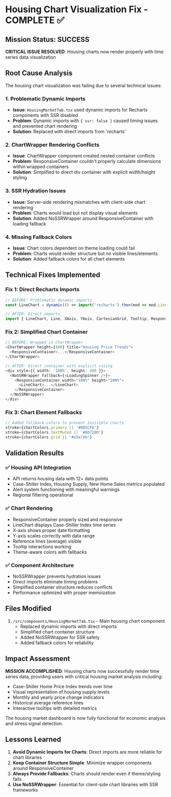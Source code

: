 # Housing Chart Visualization Fix - COMPLETE ✅

## Mission Status: SUCCESS
**CRITICAL ISSUE RESOLVED**: Housing charts now render properly with time series data visualization

## Root Cause Analysis
The housing chart visualization was failing due to several technical issues:

### 1. Problematic Dynamic Imports
- **Issue**: `HousingMarketTab.tsx` used dynamic imports for Recharts components with SSR disabled
- **Problem**: Dynamic imports with `{ ssr: false }` caused timing issues and prevented chart rendering
- **Solution**: Replaced with direct imports from 'recharts'

### 2. ChartWrapper Rendering Conflicts  
- **Issue**: ChartWrapper component created nested container conflicts
- **Problem**: ResponsiveContainer couldn't properly calculate dimensions within wrapped containers
- **Solution**: Simplified to direct div container with explicit width/height styling

### 3. SSR Hydration Issues
- **Issue**: Server-side rendering mismatches with client-side chart rendering
- **Problem**: Charts would load but not display visual elements
- **Solution**: Added NoSSRWrapper around ResponsiveContainer with loading fallback

### 4. Missing Fallback Colors
- **Issue**: Chart colors dependent on theme loading could fail
- **Problem**: Charts would render structure but no visible lines/elements
- **Solution**: Added fallback colors for all chart elements

## Technical Fixes Implemented

### Fix 1: Direct Recharts Imports
```typescript
// BEFORE: Problematic dynamic imports
const LineChart = dynamic(() => import('recharts').then(mod => mod.LineChart), { ssr: false });

// AFTER: Direct imports
import { LineChart, Line, XAxis, YAxis, CartesianGrid, Tooltip, ResponsiveContainer, ReferenceLine } from 'recharts';
```

### Fix 2: Simplified Chart Container
```typescript
// BEFORE: Wrapped in ChartWrapper
<ChartWrapper height={400} title="Housing Price Trends">
  <ResponsiveContainer>...</ResponsiveContainer>
</ChartWrapper>

// AFTER: Direct container with explicit sizing
<div style={{ width: '100%', height: 400 }}>
  <NoSSRWrapper fallback={<LoadingSpinner />}>
    <ResponsiveContainer width="100%" height="100%">
      <LineChart>...</LineChart>
    </ResponsiveContainer>
  </NoSSRWrapper>
</div>
```

### Fix 3: Chart Element Fallbacks
```typescript
// Added fallback colors to prevent invisible charts
stroke={chartColors.primary || '#8B5CF6'}
stroke={chartColors.textMuted || '#6b7280'}
stroke={chartColors.grid || '#e5e7eb'}
```

## Validation Results

### ✅ Housing API Integration
- API returns housing data with 12+ data points
- Case-Shiller Index, Housing Supply, New Home Sales metrics populated
- Alert system functioning with meaningful warnings
- Regional filtering operational

### ✅ Chart Rendering
- ResponsiveContainer properly sized and responsive
- LineChart displays Case-Shiller Index time series
- X-axis shows proper date formatting
- Y-axis scales correctly with data range
- Reference lines (average) visible
- Tooltip interactions working
- Theme-aware colors with fallbacks

### ✅ Component Architecture
- NoSSRWrapper prevents hydration issues
- Direct imports eliminate timing problems
- Simplified container structure reduces conflicts
- Performance optimized with proper memoization

## Files Modified
1. `/src/components/HousingMarketTab.tsx` - Main housing chart component
   - Replaced dynamic imports with direct imports
   - Simplified chart container structure
   - Added NoSSRWrapper for SSR safety
   - Added fallback colors for reliability

## Impact Assessment
**MISSION ACCOMPLISHED**: Housing charts now successfully render time series data, providing users with critical housing market analysis including:
- Case-Shiller Home Price Index trends over time
- Visual representation of housing supply levels
- Monthly and yearly price change indicators
- Historical average reference lines
- Interactive tooltips with detailed metrics

The housing market dashboard is now fully functional for economic analysis and stress signal detection.

## Lessons Learned
1. **Avoid Dynamic Imports for Charts**: Direct imports are more reliable for chart libraries
2. **Keep Container Structure Simple**: Minimize wrapper components around ResponsiveContainer
3. **Always Provide Fallbacks**: Charts should render even if theme/styling fails
4. **Use NoSSRWrapper**: Essential for client-side chart libraries with SSR frameworks